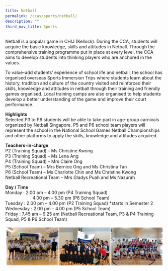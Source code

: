 ```yaml
---
title: Netball
permalink: /ccas/sports/netball/
description: ""
third_nav_title: Sports
---
```

<p>Netball is a popular game in CHIJ (Kellock). During the CCA, students will acquire the basic knowledge, skills and attitudes in Netball. Through the comprehensive training programme put in place at every level, the CCA aims to develop students into thinking players who are anchored in the values.</p>
<p>To value-add students&rsquo; experience of school life and netball, the school has organised overseas Sports Immersion Trips where students learn about the history, tradition and culture of the country visited and reinforced their skills, knowledge and attitudes in netball through their training and friendly games organised. Local training camps are also organised to help students develop a better understanding of the game and improve their court performance.</p>
<p><strong>Highlights<br /></strong>Selected P3 to P6 students will be able to take part in age-group carnivals organized by Netball Singapore. P5 and P6 school team players will represent the school in the National School Games Netball Championships and other platforms to apply the skills, knowledge and attitudes acquired.</p>
<p><strong>Teachers-in-charge <br /></strong>P2 (Training Squad) &ndash; Ms Christine Kwong<br />P3 (Training Squad) &ndash; Ms Lena Ang<br />P4 (Training Squad) &ndash; Mrs Claire Ong<br />P5 (School Team) &ndash; Mrs Bernice Ong and Ms Christina Tan<br />P6 (School Team) &ndash; Ms Charlotte Chin and Ms Christine Kwong<br />Netball Recreational Team &ndash; Mrs Gladys Puah and Ms Nazurah</p>
<p><strong>Day / Time<br /></strong>Monday : 2.00 pm &ndash; 4.00 pm (P4 Training Squad)<br />&nbsp; &nbsp; &nbsp; &nbsp; &nbsp; &nbsp; &nbsp; &nbsp; &nbsp; &nbsp; &nbsp; 4.00 pm &ndash; 5.30 pm (P6 School Team)<br />Tuesday : 2.00 pm &ndash; 4.00 pm (P2 Training Squad) *starts in Semester 2<br />Wednesday : 2.00 pm &ndash; 4.00 pm (P5 School Team)<br />Friday : 7.45 am &ndash; 9.25 am (Netball Recreational Team, P3 &amp; P4 Training Squad, P5 &amp; P6 School Team)</p>
<img src="/images/net.jpg">